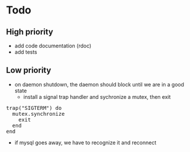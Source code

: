 
# Todo

## High priority

- add code documentation (rdoc)
- add tests

## Low priority

- on daemon shutdown, the daemon should block until we are in a good state
  - install a signal trap handler and sychronize a mutex, then exit

<pre>
trap("SIGTERM") do
  mutex.synchronize
    exit
  end
end
</pre>

- if mysql goes away, we have to recognize it and reconnect

